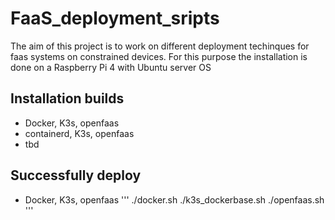 # FaaS_deployment_sripts

The aim of this project is to work on different deployment techinques for faas systems on constrained devices.
For this purpose the installation is done on a Raspberry Pi 4 with Ubuntu server OS

## Installation builds
* Docker, K3s, openfaas
* containerd, K3s, openfaas
* tbd 

## Successfully deploy 
* Docker, K3s, openfaas
  '''
  ./docker.sh
  ./k3s_dockerbase.sh
  ./openfaas.sh
  '''
  
